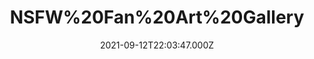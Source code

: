 ---
title: "NSFW%20Fan%20Art%20Gallery"
videoSrc: https://f000.backblazeb2.com/file/futureporn/projektmelody-chaturbate-2021-09-12.mp4
videoSrcHash: bafybeiabfjdg3llpjqpzqvtehsbbhhehwq7n6dwu54x2flfpylhv5iv6nm
video720Hash: 
video480Hash: 
video360Hash: 
video240Hash: bafybeih6h4eqxvw2v5emp2rl46xnkdxsz2wkpru4zyafl5xoislo6i2ugy?filename=projektmelody-chaturbate-20210912T220347Z-240p.mp4
thinHash: 
thiccHash: bafkreickde5y5ac7mcuqfwp7uwbmxwadbjwjh2w3bat5iejlzc23p7egna?filename=20210912T220347Z-thicc.jpg
announceTitle: "hey%20cool%20cats%20who%20wants%20to%20look%20at%20some%20NSFW%20art%3F"
announceUrl: http://twitter.com/ProjektMelody/status/1437175131223302146
date: 2021-09-12T22:03:47.000Z
note: 
video240TmpFilePath: 
tmpFilePath: /root/futureporn_tmp/projektmelody-chaturbate-20210912T220347Z.mp4
layout: layouts/vod.njk
tags:
---